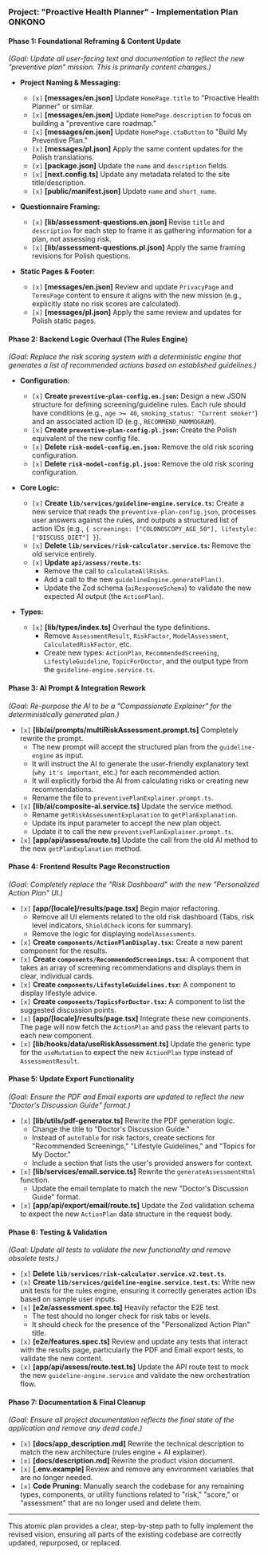 ### **Project: "Proactive Health Planner" - Implementation Plan** ONKONO

#### **Phase 1: Foundational Reframing & Content Update**
*(Goal: Update all user-facing text and documentation to reflect the new "preventive plan" mission. This is primarily content changes.)*

*   **Project Naming & Messaging:**
    *   `[x]` **[messages/en.json]** Update `HomePage.title` to "Proactive Health Planner" or similar.
    *   `[x]` **[messages/en.json]** Update `HomePage.description` to focus on building a "preventive care roadmap."
    *   `[x]` **[messages/en.json]** Update `HomePage.ctaButton` to "Build My Preventive Plan."
    *   `[x]` **[messages/pl.json]** Apply the same content updates for the Polish translations.
    *   `[x]` **[package.json]** Update the `name` and `description` fields.
    *   `[x]` **[next.config.ts]** Update any metadata related to the site title/description.
    *   `[x]` **[public/manifest.json]** Update `name` and `short_name`.

*   **Questionnaire Framing:**
    *   `[x]` **[lib/assessment-questions.en.json]** Revise `title` and `description` for each step to frame it as gathering information for a plan, not assessing risk.
    *   `[x]` **[lib/assessment-questions.pl.json]** Apply the same framing revisions for Polish questions.

*   **Static Pages & Footer:**
    *   `[x]` **[messages/en.json]** Review and update `PrivacyPage` and `TermsPage` content to ensure it aligns with the new mission (e.g., explicitly state no risk scores are calculated).
    *   `[x]` **[messages/pl.json]** Apply the same review and updates for Polish static pages.

#### **Phase 2: Backend Logic Overhaul (The Rules Engine)**
*(Goal: Replace the risk scoring system with a deterministic engine that generates a list of recommended actions based on established guidelines.)*

*   **Configuration:**
    *   `[x]` **Create `preventive-plan-config.en.json`:** Design a new JSON structure for defining screening/guideline rules. Each rule should have conditions (e.g., `age >= 40`, `smoking_status: "Current smoker"`) and an associated action ID (e.g., `RECOMMEND_MAMMOGRAM`).
    *   `[x]` **Create `preventive-plan-config.pl.json`:** Create the Polish equivalent of the new config file.
    *   `[x]` **Delete `risk-model-config.en.json`:** Remove the old risk scoring configuration.
    *   `[x]` **Delete `risk-model-config.pl.json`:** Remove the old risk scoring configuration.

*   **Core Logic:**
    *   `[x]` **Create `lib/services/guideline-engine.service.ts`:** Create a new service that reads the `preventive-plan-config.json`, processes user answers against the rules, and outputs a structured list of action IDs (e.g., `{ screenings: ["COLONOSCOPY_AGE_50"], lifestyle: ["DISCUSS_DIET"] }`).
    *   `[x]` **Delete `lib/services/risk-calculator.service.ts`:** Remove the old service entirely.
    *   `[x]` **Update `api/assess/route.ts`:**
        *   Remove the call to `calculateAllRisks`.
        *   Add a call to the new `guidelineEngine.generatePlan()`.
        *   Update the Zod schema (`aiResponseSchema`) to validate the new expected AI output (the `ActionPlan`).

*   **Types:**
    *   `[x]` **[lib/types/index.ts]** Overhaul the type definitions.
        *   Remove `AssessmentResult`, `RiskFactor`, `ModelAssessment`, `CalculatedRiskFactor`, etc.
        *   Create new types: `ActionPlan`, `RecommendedScreening`, `LifestyleGuideline`, `TopicForDoctor`, and the output type from the `guideline-engine.service.ts`.

#### **Phase 3: AI Prompt & Integration Rework**
*(Goal: Re-purpose the AI to be a "Compassionate Explainer" for the deterministically generated plan.)*

*   `[x]` **[lib/ai/prompts/multiRiskAssessment.prompt.ts]** Completely rewrite the prompt.
    *   The new prompt will accept the structured plan from the `guideline-engine` as input.
    *   It will instruct the AI to generate the user-friendly explanatory text (`why it's important`, etc.) for each recommended action.
    *   It will explicitly forbid the AI from calculating risks or creating new recommendations.
    *   Rename the file to `preventivePlanExplainer.prompt.ts`.
*   `[x]` **[lib/ai/composite-ai.service.ts]** Update the service method.
    *   Rename `getRiskAssessmentExplanation` to `getPlanExplanation`.
    *   Update its input parameter to accept the new plan object.
    *   Update it to call the new `preventivePlanExplainer.prompt.ts`.
*   `[x]` **[app/api/assess/route.ts]** Update the call from the old AI method to the new `getPlanExplanation` method.

#### **Phase 4: Frontend Results Page Reconstruction**
*(Goal: Completely replace the "Risk Dashboard" with the new "Personalized Action Plan" UI.)*

*   `[x]` **[app/[locale]/results/page.tsx]** Begin major refactoring.
    *   Remove all UI elements related to the old risk dashboard (Tabs, risk level indicators, `ShieldCheck` icons for summary).
    *   Remove the logic for displaying `modelAssessments`.
*   `[x]` **Create `components/ActionPlanDisplay.tsx`:** Create a new parent component for the results.
*   `[x]` **Create `components/RecommendedScreenings.tsx`:** A component that takes an array of screening recommendations and displays them in clear, individual cards.
*   `[x]` **Create `components/LifestyleGuidelines.tsx`:** A component to display lifestyle advice.
*   `[x]` **Create `components/TopicsForDoctor.tsx`:** A component to list the suggested discussion points.
*   `[x]` **[app/[locale]/results/page.tsx]** Integrate these new components. The page will now fetch the `ActionPlan` and pass the relevant parts to each new component.
*   `[x]` **[lib/hooks/data/useRiskAssessment.ts]** Update the generic type for the `useMutation` to expect the new `ActionPlan` type instead of `AssessmentResult`.

#### **Phase 5: Update Export Functionality**
*(Goal: Ensure the PDF and Email exports are updated to reflect the new "Doctor's Discussion Guide" format.)*

*   `[x]` **[lib/utils/pdf-generator.ts]** Rewrite the PDF generation logic.
    *   Change the title to "Doctor's Discussion Guide."
    *   Instead of `autoTable` for risk factors, create sections for "Recommended Screenings," "Lifestyle Guidelines," and "Topics for My Doctor."
    *   Include a section that lists the user's provided answers for context.
*   `[x]` **[lib/services/email.service.ts]** Rewrite the `generateAssessmentHtml` function.
    *   Update the email template to match the new "Doctor's Discussion Guide" format.
*   `[x]` **[app/api/export/email/route.ts]** Update the Zod validation schema to expect the new `ActionPlan` data structure in the request body.

#### **Phase 6: Testing & Validation**
*(Goal: Update all tests to validate the new functionality and remove obsolete tests.)*

*   `[x]` **Delete `lib/services/risk-calculator.service.v2.test.ts`**.
*   `[x]` **Create `lib/services/guideline-engine.service.test.ts`:** Write new unit tests for the rules engine, ensuring it correctly generates action IDs based on sample user inputs.
*   `[x]` **[e2e/assessment.spec.ts]** Heavily refactor the E2E test.
    *   The test should no longer check for risk tabs or levels.
    *   It should check for the presence of the "Personalized Action Plan" title.
*   `[x]` **[e2e/features.spec.ts]** Review and update any tests that interact with the results page, particularly the PDF and Email export tests, to validate the new content.
*   `[x]` **[app/api/assess/route.test.ts]** Update the API route test to mock the new `guideline-engine.service` and validate the new orchestration flow.

#### **Phase 7: Documentation & Final Cleanup**
*(Goal: Ensure all project documentation reflects the final state of the application and remove any dead code.)*

*   `[x]` **[docs/app_description.md]** Rewrite the technical description to match the new architecture (rules engine + AI explainer).
*   `[x]` **[docs/description.md]** Rewrite the product vision document.
*   `[x]` **[.env.example]** Review and remove any environment variables that are no longer needed.
*   `[x]` **Code Pruning:** Manually search the codebase for any remaining types, components, or utility functions related to "risk," "score," or "assessment" that are no longer used and delete them.

---
This atomic plan provides a clear, step-by-step path to fully implement the revised vision, ensuring all parts of the existing codebase are correctly updated, repurposed, or replaced.
      